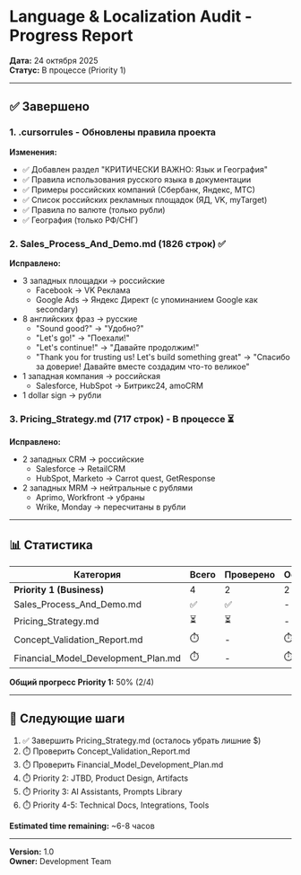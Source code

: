 # Language & Localization Audit - Progress Report
**Дата:** 24 октября 2025  
**Статус:** В процессе (Priority 1)

---

## ✅ Завершено

### 1. .cursorrules - Обновлены правила проекта
**Изменения:**
- ✅ Добавлен раздел "КРИТИЧЕСКИ ВАЖНО: Язык и География"
- ✅ Правила использования русского языка в документации
- ✅ Примеры российских компаний (Сбербанк, Яндекс, МТС)
- ✅ Список российских рекламных площадок (ЯД, VK, myTarget)
- ✅ Правила по валюте (только рубли)
- ✅ География (только РФ/СНГ)

### 2. Sales_Process_And_Demo.md (1826 строк) ✅
**Исправлено:**
- 3 западных площадки → российские
  - Facebook → VK Реклама
  - Google Ads → Яндекс Директ (с упоминанием Google как secondary)
- 8 английских фраз → русские
  - "Sound good?" → "Удобно?"
  - "Let's go!" → "Поехали!"
  - "Let's continue!" → "Давайте продолжим!"
  - "Thank you for trusting us! Let's build something great" → "Спасибо за доверие! Давайте вместе создадим что-то великое"
- 1 западная компания → российская
  - Salesforce, HubSpot → Битрикс24, amoCRM
- 1 dollar sign → рубли

### 3. Pricing_Strategy.md (717 строк) - В процессе ⏳
**Исправлено:**
- 2 западных CRM → российские
  - Salesforce → RetailCRM
  - HubSpot, Marketo → Carrot quest, GetResponse  
- 2 западных MRM → нейтральные с рублями
  - Aprimo, Workfront → убраны
  - Wrike, Monday → пересчитаны в рубли

---

## 📊 Статистика

| Категория | Всего | Проверено | Осталось |
|-----------|-------|-----------|----------|
| **Priority 1 (Business)** | 4 | 2 | 2 |
| Sales_Process_And_Demo.md | ✅ | ✅ | - |
| Pricing_Strategy.md | ⏳ | ⏳ | - |
| Concept_Validation_Report.md | ⏱️ | - | ⏱️ |
| Financial_Model_Development_Plan.md | ⏱️ | - | ⏱️ |

**Общий прогресс Priority 1:** 50% (2/4)

---

## 🎯 Следующие шаги

1. ✅ Завершить Pricing_Strategy.md (осталось убрать лишние $)
2. ⏱️ Проверить Concept_Validation_Report.md
3. ⏱️ Проверить Financial_Model_Development_Plan.md
4. ⏱️ Priority 2: JTBD, Product Design, Artifacts
5. ⏱️ Priority 3: AI Assistants, Prompts Library
6. ⏱️ Priority 4-5: Technical Docs, Integrations, Tools

**Estimated time remaining:** ~6-8 часов

---

**Version:** 1.0  
**Owner:** Development Team
